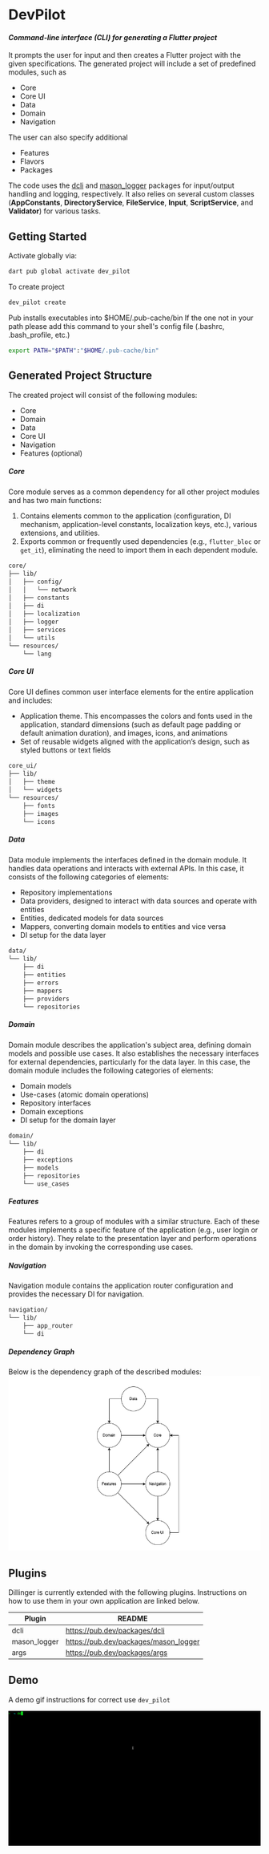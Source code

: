 # DevPilot
#### _Command-line interface (CLI) for generating a Flutter project_


It prompts the user for input and then creates a Flutter project with the given specifications. The generated project will include a set of predefined modules, such as
- Core
- Core UI
- Data
- Domain
- Navigation

The user can also specify additional
- Features
- Flavors
- Packages

The code uses the [dcli](https://pub.dev/packages/dcli) and [mason_logger](https://pub.dev/packages/mason_logger) packages for input/output handling and logging, respectively. It also relies on several custom classes (**AppConstants**, **DirectoryService**, **FileService**, **Input**, **ScriptService**, and **Validator**) for various tasks.

## Getting Started

Activate globally via:
```sh
dart pub global activate dev_pilot
```

To create project

```sh
dev_pilot create
```
Pub installs executables into $HOME/.pub-cache/bin
If the one not in your path please add this command to your shell's config file (.bashrc, .bash_profile, etc.)

```sh
export PATH="$PATH":"$HOME/.pub-cache/bin"
```

## Generated Project Structure

The created project will consist of the following modules:
- Core
- Domain
- Data
- Core UI
- Navigation
- Features (optional)

##### Core
Core module serves as a common dependency for all other project modules and has two main functions:
1. Contains elements common to the application (configuration, DI mechanism, application-level constants, localization keys, etc.), various extensions, and utilities.
2. Exports common or frequently used dependencies (e.g., `flutter_bloc` or `get_it`), eliminating the need to import them in each dependent module.
```
core/
├── lib/
│   ├── config/
│   │   └── network
│   ├── constants
│   ├── di
│   ├── localization
│   ├── logger
│   ├── services
│   └── utils
└── resources/
    └── lang
```

##### Core UI
Core UI defines common user interface elements for the entire application and includes:
- Application theme. This encompasses the colors and fonts used in the application, standard dimensions (such as default page padding or default animation duration), and images, icons, and animations
- Set of reusable widgets aligned with the application’s design, such as styled buttons or text fields
```
core_ui/
├── lib/
│   ├── theme
│   └── widgets
└── resources/
    ├── fonts
    ├── images
    └── icons
```

##### Data
Data module implements the interfaces defined in the domain module. It handles data operations and interacts with external APIs. In this case, it consists of the following categories of elements:
- Repository implementations
- Data providers, designed to interact with data sources and operate with entities
- Entities, dedicated models for data sources
- Mappers, converting domain models to entities and vice versa
- DI setup for the data layer
```
data/
└── lib/
    ├── di
    ├── entities
    ├── errors
    ├── mappers
    ├── providers
    └── repositories
```

##### Domain
Domain module describes the application's subject area, defining domain models and possible use cases. It also establishes the necessary interfaces for external dependencies, particularly for the data layer. In this case, the domain module includes the following categories of elements:
- Domain models
- Use-cases (atomic domain operations)
- Repository interfaces
- Domain exceptions
- DI setup for the domain layer
```
domain/
└── lib/
    ├── di
    ├── exceptions
    ├── models
    ├── repositories
    └── use_cases
```

##### Features
Features refers to a group of modules with a similar structure. Each of these modules implements a specific feature of the application (e.g., user login or order history). They relate to the presentation layer and perform operations in the domain by invoking the corresponding use cases.

##### Navigation
Navigation module contains the application router configuration and provides the necessary DI for navigation.
```
navigation/
└── lib/
    ├── app_router
    └── di
```

##### Dependency Graph
Below is the dependency graph of the described modules:
![Dependency Graph](./dev_pilot_dependency_graph.png)

## Plugins

Dillinger is currently extended with the following plugins.
Instructions on how to use them in your own application are linked below.

| Plugin | README |
| ------ | ------ |
| dcli | https://pub.dev/packages/dcli |
| mason_logger | https://pub.dev/packages/mason_logger |
| args | https://pub.dev/packages/args |


## Demo

A demo gif instructions for correct use  `dev_pilot`

![demo](./dev_pilot_demo.gif)